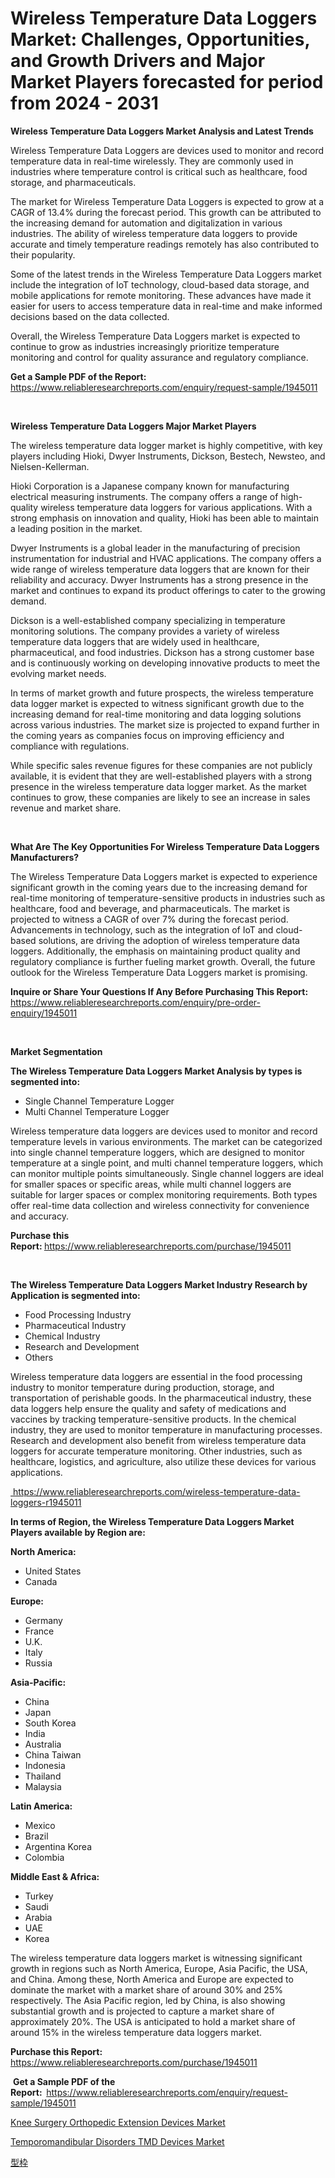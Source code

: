 <p><h1>Wireless Temperature Data Loggers Market: Challenges, Opportunities, and Growth Drivers and Major Market Players forecasted for period from 2024 - 2031</h1></p><p><strong>Wireless Temperature Data Loggers Market Analysis and Latest Trends</strong></p>
<p><p>Wireless Temperature Data Loggers are devices used to monitor and record temperature data in real-time wirelessly. They are commonly used in industries where temperature control is critical such as healthcare, food storage, and pharmaceuticals.</p><p>The market for Wireless Temperature Data Loggers is expected to grow at a CAGR of 13.4% during the forecast period. This growth can be attributed to the increasing demand for automation and digitalization in various industries. The ability of wireless temperature data loggers to provide accurate and timely temperature readings remotely has also contributed to their popularity.</p><p>Some of the latest trends in the Wireless Temperature Data Loggers market include the integration of IoT technology, cloud-based data storage, and mobile applications for remote monitoring. These advances have made it easier for users to access temperature data in real-time and make informed decisions based on the data collected.</p><p>Overall, the Wireless Temperature Data Loggers market is expected to continue to grow as industries increasingly prioritize temperature monitoring and control for quality assurance and regulatory compliance.</p></p>
<p><strong>Get a Sample PDF of the Report:&nbsp;</strong> <a href="https://www.reliableresearchreports.com/enquiry/request-sample/1945011">https://www.reliableresearchreports.com/enquiry/request-sample/1945011</a></p>
<p>&nbsp;</p>
<p><strong>Wireless Temperature Data Loggers Major Market Players</strong></p>
<p><p>The wireless temperature data logger market is highly competitive, with key players including Hioki, Dwyer Instruments, Dickson, Bestech, Newsteo, and Nielsen-Kellerman. </p><p>Hioki Corporation is a Japanese company known for manufacturing electrical measuring instruments. The company offers a range of high-quality wireless temperature data loggers for various applications. With a strong emphasis on innovation and quality, Hioki has been able to maintain a leading position in the market.</p><p>Dwyer Instruments is a global leader in the manufacturing of precision instrumentation for industrial and HVAC applications. The company offers a wide range of wireless temperature data loggers that are known for their reliability and accuracy. Dwyer Instruments has a strong presence in the market and continues to expand its product offerings to cater to the growing demand.</p><p>Dickson is a well-established company specializing in temperature monitoring solutions. The company provides a variety of wireless temperature data loggers that are widely used in healthcare, pharmaceutical, and food industries. Dickson has a strong customer base and is continuously working on developing innovative products to meet the evolving market needs.</p><p>In terms of market growth and future prospects, the wireless temperature data logger market is expected to witness significant growth due to the increasing demand for real-time monitoring and data logging solutions across various industries. The market size is projected to expand further in the coming years as companies focus on improving efficiency and compliance with regulations.</p><p>While specific sales revenue figures for these companies are not publicly available, it is evident that they are well-established players with a strong presence in the wireless temperature data logger market. As the market continues to grow, these companies are likely to see an increase in sales revenue and market share.</p></p>
<p>&nbsp;</p>
<p><strong>What Are The Key Opportunities For Wireless Temperature Data Loggers Manufacturers?</strong></p>
<p><p>The Wireless Temperature Data Loggers market is expected to experience significant growth in the coming years due to the increasing demand for real-time monitoring of temperature-sensitive products in industries such as healthcare, food and beverage, and pharmaceuticals. The market is projected to witness a CAGR of over 7% during the forecast period. Advancements in technology, such as the integration of IoT and cloud-based solutions, are driving the adoption of wireless temperature data loggers. Additionally, the emphasis on maintaining product quality and regulatory compliance is further fueling market growth. Overall, the future outlook for the Wireless Temperature Data Loggers market is promising.</p></p>
<p><strong>Inquire or Share Your Questions If Any Before Purchasing This Report:</strong> <a href="https://www.reliableresearchreports.com/enquiry/pre-order-enquiry/1945011">https://www.reliableresearchreports.com/enquiry/pre-order-enquiry/1945011</a></p>
<p>&nbsp;</p>
<p><strong>Market Segmentation</strong></p>
<p><strong>The Wireless Temperature Data Loggers Market Analysis by types is segmented into:</strong></p>
<p><ul><li>Single Channel Temperature Logger</li><li>Multi Channel Temperature Logger</li></ul></p>
<p><p>Wireless temperature data loggers are devices used to monitor and record temperature levels in various environments. The market can be categorized into single channel temperature loggers, which are designed to monitor temperature at a single point, and multi channel temperature loggers, which can monitor multiple points simultaneously. Single channel loggers are ideal for smaller spaces or specific areas, while multi channel loggers are suitable for larger spaces or complex monitoring requirements. Both types offer real-time data collection and wireless connectivity for convenience and accuracy.</p></p>
<p><strong>Purchase this Report:&nbsp;</strong><a href="https://www.reliableresearchreports.com/purchase/1945011">https://www.reliableresearchreports.com/purchase/1945011</a></p>
<p>&nbsp;</p>
<p><strong>The Wireless Temperature Data Loggers Market Industry Research by Application is segmented into:</strong></p>
<p><ul><li>Food Processing Industry</li><li>Pharmaceutical Industry</li><li>Chemical Industry</li><li>Research and Development</li><li>Others</li></ul></p>
<p><p>Wireless temperature data loggers are essential in the food processing industry to monitor temperature during production, storage, and transportation of perishable goods. In the pharmaceutical industry, these data loggers help ensure the quality and safety of medications and vaccines by tracking temperature-sensitive products. In the chemical industry, they are used to monitor temperature in manufacturing processes. Research and development also benefit from wireless temperature data loggers for accurate temperature monitoring. Other industries, such as healthcare, logistics, and agriculture, also utilize these devices for various applications.</p></p>
<p><a href="https://www.reliableresearchreports.com/wireless-temperature-data-loggers-r1945011">&nbsp;https://www.reliableresearchreports.com/wireless-temperature-data-loggers-r1945011</a></p>
<p><strong>In terms of Region, the Wireless Temperature Data Loggers Market Players available by Region are:</strong></p>
<p>
    <p> <strong> North America: </strong>
        <ul>
            <li>United States</li>
            <li>Canada</li>
        </ul>
        </p> 
    <p> <strong> Europe: </strong>
        <ul>
            <li>Germany</li>
            <li>France</li>
            <li>U.K.</li>
            <li>Italy</li>
            <li>Russia</li>
        </ul>
        </p> 
    <p> <strong> Asia-Pacific: </strong>
        <ul>
            <li>China</li>
            <li>Japan</li>
            <li>South Korea</li>
            <li>India</li>
            <li>Australia</li>
            <li>China Taiwan</li>
            <li>Indonesia</li>
            <li>Thailand</li>
            <li>Malaysia</li>
        </ul>
        </p> 
    <p> <strong> Latin America: </strong>
        <ul>
            <li>Mexico</li>
            <li>Brazil</li>
            <li>Argentina Korea</li>
            <li>Colombia</li>
        </ul>
        </p> 
    <p> <strong> Middle East & Africa: </strong>
        <ul>
            <li>Turkey</li>
            <li>Saudi</li>
            <li>Arabia</li>
            <li>UAE</li>
            <li>Korea</li>
        </ul>
    </p>
    </p>
<p><p>The wireless temperature data loggers market is witnessing significant growth in regions such as North America, Europe, Asia Pacific, the USA, and China. Among these, North America and Europe are expected to dominate the market with a market share of around 30% and 25% respectively. The Asia Pacific region, led by China, is also showing substantial growth and is projected to capture a market share of approximately 20%. The USA is anticipated to hold a market share of around 15% in the wireless temperature data loggers market.</p></p>
<p><strong>Purchase this Report: </strong><a href="https://www.reliableresearchreports.com/purchase/1945011">https://www.reliableresearchreports.com/purchase/1945011</a></p>
<p>&nbsp;<strong>Get a Sample PDF of the Report:&nbsp;&nbsp;</strong><a href="https://www.reliableresearchreports.com/enquiry/request-sample/1945011">https://www.reliableresearchreports.com/enquiry/request-sample/1945011</a></p>
<p><strong></strong></p>
<p><p><a href="https://crocus-run-b5a.notion.site/Knee-Surgery-Orthopedic-Extension-Devices-Market-Insight-Market-Trends-Growth-Forecasted-from-202-469d79ce8dbf4be78a7aa184f0ff1306">Knee Surgery Orthopedic Extension Devices Market</a></p><p><a href="https://gratis-rainforest-2ca.notion.site/Temporomandibular-Disorders-TMD-Devices-Market-Analysis-and-Sze-Forecasted-for-period-from-2024-to-2-246f55889cbd4fadace5df69c881ab8a">Temporomandibular Disorders TMD Devices Market</a></p><p><a href="https://medium.com/@chloekessler01/%E5%9E%8B%E6%9E%A0%E5%B8%82%E5%A0%B4%E3%83%AC%E3%83%9D%E3%83%BC%E3%83%88%E3%81%AF-%E3%81%93%E3%81%AE%E5%B8%82%E5%A0%B4%E3%81%AE%E6%9C%80%E6%96%B0%E3%81%AE%E3%83%88%E3%83%AC%E3%83%B3%E3%83%89%E3%81%A8%E6%88%90%E9%95%B7%E6%A9%9F%E4%BC%9A%E3%82%92%E6%98%8E%E3%82%89%E3%81%8B%E3%81%AB%E3%81%97%E3%81%A6%E3%81%84%E3%81%BE%E3%81%99-af0a88a3fd1f">型枠</a></p></p>